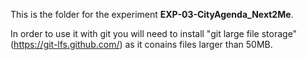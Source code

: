 This is the folder for the experiment **EXP-03-CityAgenda_Next2Me**.

In order to use it with git you will need to install "git large file storage" (https://git-lfs.github.com/) as it conains files larger than 50MB.
